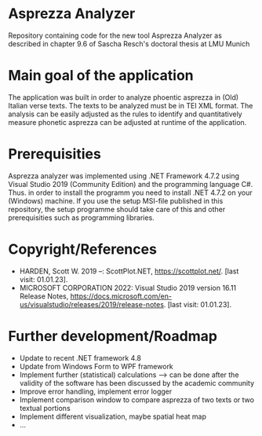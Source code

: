 # Asprezza Analyzer
Repository containing code for the new tool Asprezza Analyzer as described in chapter 9.6 of Sascha Resch's doctoral thesis at LMU Munich

# Main goal of the application
The application was built in order to analyze phoentic asprezza in (Old) Italian verse texts. The texts to be analyzed must be in TEI XML format. The analysis can be easily adjusted as the rules to identify and quantitatively measure phonetic asprezza can be adjusted at runtime of the application.

# Prerequisities
Asprezza analyzer was implemented using .NET Framework 4.7.2 using Visual Studio 2019 (Community Edition) and the programming language C#. Thus. in order to install the programm you need to install .NET 4.7.2 on your (Windows) machine. If you use the setup MSI-file published in this repository, the setup programme should take care of this and other prerequisities such as programming libraries.

# Copyright/References
- HARDEN, Scott W. 2019 –: ScottPlot.NET, https://scottplot.net/. [last visit: 01.01.23].
- MICROSOFT CORPORATION 2022: Visual Studio 2019 version 16.11 Release Notes, https://docs.microsoft.com/en-us/visualstudio/releases/2019/release-notes. [last visit: 01.01.23].

# Further development/Roadmap
- Update to recent .NET framework 4.8
- Update from Windows Form to WPF framework
- Implement further (statistical) calculations --> can be done after the validity of the software has been discussed by the academic community
- Improve error handling, implement error logger
- Implement comparison window to compare asprezza of two texts or two textual portions
- Implement different visualization, maybe spatial heat map
- ...
